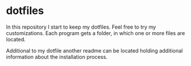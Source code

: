 # dotfiles

In this repository I start to keep my dotfiles. Feel free to try my customizations.
Each program gets a folder, in which one or more files are located.

Additional to my dotfile another readme can be located holding additional information about the installation process.

